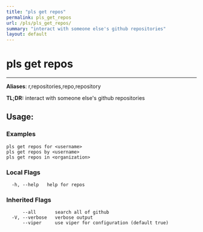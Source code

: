 ```yaml
---
title: "pls get repos"
permalink: pls_get_repos
url: /pls/pls_get_repos/
summary: "interact with someone else's github repositories"
layout: default
---
```

# pls get repos 

---
**Aliases**: r,repositories,repo,repository

**TL;DR:** interact with someone else's github repositories

## Usage:

### Examples

```
pls get repos for <username>
pls get repos by <username>
pls get repos in <organization>
```

### Local Flags

```
  -h, --help   help for repos
```

### Inherited Flags

```
      --all       search all of github
  -V, --verbose   verbose output
      --viper     use viper for configuration (default true)
```

